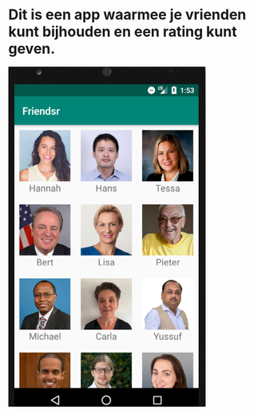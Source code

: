 # Dit is een app waarmee je vrienden kunt bijhouden en een rating kunt geven.

![screenshot](doc/screenshotFriendsr.png)